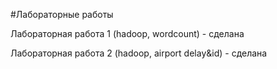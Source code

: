 #Лабораторные работы

Лабораторная работа 1 (hadoop, wordcount) - сделана  

Лабораторная работа 2 (hadoop, airport delay&id) - сделана  
